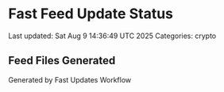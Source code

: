 # Fast Feed Update Status
Last updated: Sat Aug  9 14:36:49 UTC 2025
Categories: crypto

## Feed Files Generated

Generated by Fast Updates Workflow
